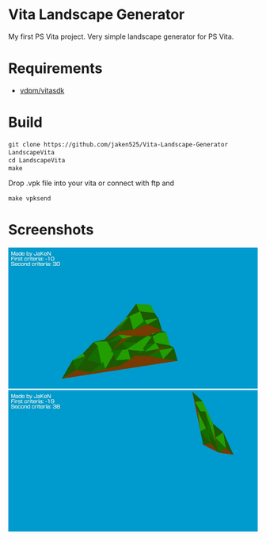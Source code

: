 Vita Landscape Generator
=============

My first PS Vita project.
Very simple landscape generator for PS Vita.

# Requirements
- [vdpm/vitasdk](https://github.com/vitasdk/vdpm/tree/master)

# Build
```shell
git clone https://github.com/jaken525/Vita-Landscape-Generator LandscapeVita
cd LandscapeVita
make
```

Drop .vpk file into your vita or connect with ftp and
```shell
make vpksend
```

# Screenshots
![s1](screenshots/s.jpg)
![s2](screenshots/s1.jpg)
